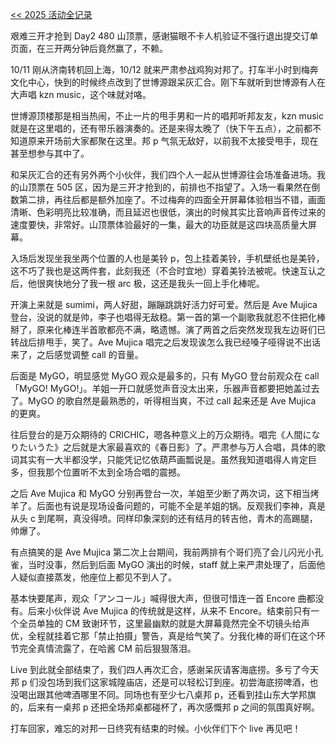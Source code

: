 [<< 2025 活动全记录](/post/2025%20-nian-%20Live%20-ji-ge-lei-huo-dong-can-zhan-ji-lu.html)

艰难三开才抢到 Day2 480 山顶票，感谢猫眼不卡人机验证不强行退出提交订单页面，在三开两分钟后竟然赢了，不赖。

10/11 刚从济南转机回上海，10/12 就来严肃参战鸡狗对邦了。打车半小时到梅奔文化中心，快到的时候终点改到了世博源跟呆灰汇合。刚下车就听到世博源有人在大声唱 kzn music，这个味就对咯。

世博源顶楼那是相当热闹，不止一片的甩手男和一片的唱邦听邦友友，kzn music 就是在这里唱的，还有带乐器演奏的。还是来得太晚了（快下午五点），之前都不知道原来开场前大家都聚在这里。邦 p 气氛无敌好，以前我不太接受甩手，现在甚至想参与其中了。

和呆灰汇合的还有另外两个小伙伴，我们四个人一起从世博源往会场准备进场。我的山顶票在 505 区，因为是三开才抢到的，前排也不指望了。入场一看果然在倒数第二排，再往后都是额外加座了。不过梅奔的四面全开屏幕体验相当不错，画面清晰、色彩明亮比较准确，而且延迟也很低，演出的时候其实比音响声音传过来的速度要快，非常好。山顶票体验最好的一集，最大的功臣就是这四块高质量大屏幕。

入场后发现坐我坐两个位置的人也是美铃 p，包上挂着美铃，手机壁纸也是美铃，这不巧了我也是这两件套，此刻我还（不合时宜地）穿着美铃法被呢。快速互认之后，他很爽快地分了我一根 arc 极，这还是我头一回上手化棒呢。

开演上来就是 sumimi，两人好甜，蹦蹦跳跳好活力好可爱。然后是 Ave Mujica 登台，没说的就是帅，李子也唱得无敌稳。第一首的第一个副歌我就忍不住把化棒掰了，原来化棒连半首歌都亮不满，略遗憾。演了两首之后突然发现我左边哥们已转战后排甩手，笑了。Ave Mujica 唱完之后发现诶怎么我已经嗓子哑得说不出话来了，之后感觉调整 call 的音量。

后面是 MyGO，明显感觉 MyGO 观众是最多的，只有 MyGO 登台前观众在 call「MyGO! MyGO!」。羊姐一开口就感觉声音没太出来，乐器声音都要把她盖过去了。MyGO 的歌自然是最熟悉的，听得相当爽，不过 call 起来还是 Ave Mujica 的更爽。

往后登台的是万众期待的 CRICHIC，嗯各种意义上的万众期待。唱完《人間になりたいうた》之后就是大家最喜欢的《春日影》了。严肃参与万人合唱，具体的歌词其实有一大半都没学，只能凭记忆依葫芦画瓢说是。虽然我知道唱得人肯定巨多，但我那个位置听不太到全场合唱的震撼。

之后 Ave Mujica 和 MyGO 分别再登台一次，羊姐至少断了两次词，这下相当烤羊了。后面也有说是现场设备问题的，可能不全是羊姐的锅。反观我们李神，真是从头 c 到尾啊，真没得喷。同样印象深刻的还有结月的转吉他，青木的高踢腿，帅爆了。

有点搞笑的是 Ave Mujica 第二次上台期间，我前两排有个哥们亮了会儿闪光小孔雀，当时没事，然后到后面 MyGO 演出的时候，staff 就上来严肃处理了，后面他人疑似直接蒸发，他座位上都见不到人了。

基本快要尾声，观众「アンコール」喊得很大声，但很可惜连一首 Encore 曲都没有。后来小伙伴说 Ave Mujica 的传统就是这样，从来不 Encore。结束前只有一个全员单独的 CM 致谢环节，这里最幽默的就是大屏幕竟然完全不切镜头给声优，全程就挂着它那「禁止拍摄」警告，真是给气笑了。分我化棒的哥们在这个环节完全真情流露了，在哈酱 CM 前后狠狠落泪。

Live 到此就全部结束了，我们四人再次汇合，感谢呆灰请客海底捞。多亏了今天邦 p 们没包场到我们这家城隍庙店，还是可以轻松订到座。初尝海底捞啤酒，也没喝出跟其他啤酒哪里不同。同场也有至少七八桌邦 p，还看到挂山东大学邦旗的，后来有一桌邦 p 还把全场邦桌都碰杯了，再次感慨邦 p 之间的氛围真好啊。

打车回家，难忘的对邦一日终究有结束的时候。小伙伴们下个 live 再见吧！